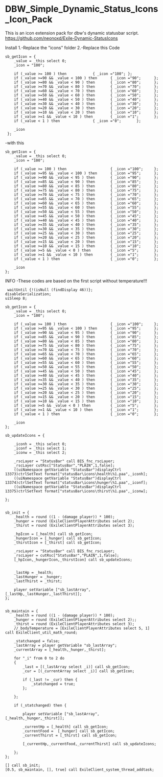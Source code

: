 # DBW_Simple_Dynamic_Status_Icons_Icon_Pack
This is an icon extension pack for dbw's dynamic statusbar script.
https://github.com/neonoxd/Exile-Dynamic-StatusIcons



Install
1.-Replace the "icons" folder 
2.-Replace this Code

	sb_getIcon = {
		_value = _this select 0;
		_icon = "100";
		
		if (_value >= 100 ) then 			{ _icon ="100";	};
		if (_value >=90 && _value < 100 ) then 		{ _icon ="90";		};
		if (_value >=80 && _value < 90 ) then 		{ _icon ="80";		};
		if (_value >=70 && _value < 80 ) then 		{ _icon ="70";		};
		if (_value >=60 && _value < 70 ) then 		{ _icon ="60";		};
		if (_value >=50 && _value < 60 ) then 		{ _icon ="50";		};
		if (_value >=40 && _value < 50 ) then 		{ _icon ="40";		};
		if (_value >=30 && _value < 40 ) then 		{ _icon ="30";		};
		if (_value >=20 && _value < 30 ) then 		{ _icon ="20";		};
		if (_value >=10 && _value < 20 ) then 		{ _icon ="10";		};
		if (_value >=1 && _value < 10 ) then 		{ _icon ="1";		};
		if (_value < 1 ) then 				{ _icon ="0";		};
		
		_icon
 	 };
  
-with this
 
 	sb_getIcon = {
		_value = _this select 0;
		_icon = "100";
		
		if (_value >= 100 ) then 					{ _icon ="100";		};
		if (_value >=95 && _value < 100 ) then 		{ _icon ="95";		};
		if (_value >=90 && _value < 95 ) then 		{ _icon ="90";		};
		if (_value >=85 && _value < 90 ) then 		{ _icon ="85";		};
		if (_value >=80 && _value < 85 ) then 		{ _icon ="80";		};
		if (_value >=75 && _value < 80 ) then 		{ _icon ="75";		};
		if (_value >=70 && _value < 75 ) then 		{ _icon ="70";		};
		if (_value >=65 && _value < 70 ) then 		{ _icon ="65";		};
		if (_value >=60 && _value < 65 ) then 		{ _icon ="60";		};
		if (_value >=55 && _value < 60 ) then 		{ _icon ="55";		};
		if (_value >=50 && _value < 55 ) then 		{ _icon ="50";		};
		if (_value >=45 && _value < 50 ) then 		{ _icon ="45";		};
		if (_value >=40 && _value < 45 ) then 		{ _icon ="40";		};
		if (_value >=35 && _value < 40 ) then 		{ _icon ="35";		};
		if (_value >=30 && _value < 35 ) then 		{ _icon ="30";		};
		if (_value >=25 && _value < 30 ) then 		{ _icon ="25";		};
		if (_value >=20 && _value < 25 ) then 		{ _icon ="20";		};
		if (_value >=15 && _value < 20 ) then 		{ _icon ="15";		};		
		if (_value >=10 && _value < 15 ) then 		{ _icon ="10";		};
		if (_value >=5 && _value < 0 ) then 		{ _icon ="5";		};
		if (_value >=1 && _value < 10 ) then 		{ _icon ="1";		};
		if (_value < 1 ) then 						{ _icon ="0";		};
		
		_icon
	};
  
 INFO
-These codes are based on the first script without temperature!!!
  
 	 waitUntil {!(isNull (findDisplay 46))};
	disableSerialization;
	uiSleep 8;
	
	sb_getIcon = {
		_value = _this select 0;
		_icon = "100";
		
		if (_value >= 100 ) then 					{ _icon ="100";		};
		if (_value >=95 && _value < 100 ) then 		{ _icon ="95";		};
		if (_value >=90 && _value < 95 ) then 		{ _icon ="90";		};
		if (_value >=85 && _value < 90 ) then 		{ _icon ="85";		};
		if (_value >=80 && _value < 85 ) then 		{ _icon ="80";		};
		if (_value >=75 && _value < 80 ) then 		{ _icon ="75";		};
		if (_value >=70 && _value < 75 ) then 		{ _icon ="70";		};
		if (_value >=65 && _value < 70 ) then 		{ _icon ="65";		};
		if (_value >=60 && _value < 65 ) then 		{ _icon ="60";		};
		if (_value >=55 && _value < 60 ) then 		{ _icon ="55";		};
		if (_value >=50 && _value < 55 ) then 		{ _icon ="50";		};
		if (_value >=45 && _value < 50 ) then 		{ _icon ="45";		};
		if (_value >=40 && _value < 45 ) then 		{ _icon ="40";		};
		if (_value >=35 && _value < 40 ) then 		{ _icon ="35";		};
		if (_value >=30 && _value < 35 ) then 		{ _icon ="30";		};
		if (_value >=25 && _value < 30 ) then 		{ _icon ="25";		};
		if (_value >=20 && _value < 25 ) then 		{ _icon ="20";		};
		if (_value >=15 && _value < 20 ) then 		{ _icon ="15";		};		
		if (_value >=10 && _value < 15 ) then 		{ _icon ="10";		};
		if (_value >=5 && _value < 0 ) then 		{ _icon ="5";		};
		if (_value >=1 && _value < 10 ) then 		{ _icon ="1";		};
		if (_value < 1 ) then 						{ _icon ="0";		};
		
		_icon
	};

	sb_updateIcons = {

		_iconh = _this select 0;
		_iconf = _this select 1;
		_iconw = _this select 2;
		
		_rscLayer = "StatusBar" call BIS_fnc_rscLayer;
		_rscLayer cutRsc["StatusBar","PLAIN",1,false];
		((uiNamespace getVariable "StatusBar")displayCtrl 13373)ctrlSetText format["statusBar\icons\health\%1.paa",_iconh];
		((uiNamespace getVariable "StatusBar")displayCtrl 13374)ctrlSetText format["statusBar\icons\hunger\%1.paa",_iconf];
		((uiNamespace getVariable "StatusBar")displayCtrl 13375)ctrlSetText format["statusBar\icons\thirst\%1.paa",_iconw];
		
	};
	
	
	sb_init = {
		_health = round ((1 - (damage player)) * 100);
		_hunger = round (ExileClientPlayerAttributes select 2);
		_thirst = round (ExileClientPlayerAttributes select 3);

		_hpIcon = [_health] call sb_getIcon;
		_hungerIcon = [_hunger] call sb_getIcon;
		_thirstIcon = [_thirst] call sb_getIcon;

		_rscLayer = "StatusBar" call BIS_fnc_rscLayer;
		_rscLayer = cutRsc["StatusBar","PLAIN",1,false];
		[_hpIcon,_hungerIcon,_thirstIcon] call sb_updateIcons;


		_lastHp = _health;
		_lastHunger = _hunger;
		_lastThirst = _thirst;
		
		player setVariable ["sb_lastArray", [_lastHp,_lastHunger,_lastThirst]];
	};
	
	
	sb_maintain = {
		_health = round ((1 - (damage player)) * 100);
		_hunger = round (ExileClientPlayerAttributes select 2);;
		_thirst = round (ExileClientPlayerAttributes select 3);
		//_bodyTemperature = [ExileClientPlayerAttributes select 5, 1] call ExileClient_util_math_round;
		
		_statchanged = false;
		_lastArray = player getVariable "sb_lastArray";
		_currentArray = [_health,_hunger,_thirst];
		
		for "_i" from 0 to 2 do
		{
			_last = [(_lastArray select _i)] call sb_getIcon;
			_cur = [(_currentArray select _i)] call sb_getIcon;
			
			if (_last != _cur) then {
				_statchanged = true;
			};
			
		};
		
		if (_statchanged) then {

			player setVariable ["sb_lastArray", [_health,_hunger,_thirst]];
		
			_currentHp = [_health] call sb_getIcon;
			_currentFood =  [_hunger] call sb_getIcon;
			_currentThirst = [_thirst] call sb_getIcon;
			
			[_currentHp,_currentFood,_currentThirst] call sb_updateIcons;
			
		};
	};
	
	[] call sb_init;
	[0.5, sb_maintain, [], true] call ExileClient_system_thread_addtask;

